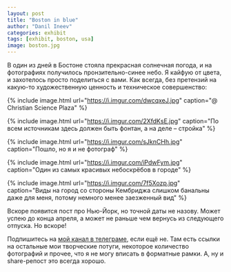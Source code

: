```yaml
---
layout: post
title: "Boston in blue"
author: "Danil Ineev"
categories: exhibit
tags: [exhibit, boston, usa]
image: boston.jpg
---
```


В один из дней в Бостоне стояла прекрасная солнечная погода, и на фотографиях получилось пронзительно-синее небо. Я кайфую от цвета, и захотелось просто поделиться с вами. Как всегда, без претензий на какую-то художественную ценность и техническое совершенство:

{% include image.html url="https://i.imgur.com/dwcqxeJ.jpg" caption="@ Christian Science Plaza" %}

{% include image.html url="https://i.imgur.com/2XfdKsE.jpg" caption="По всем источникам здесь должен быть фонтан, а на деле – стройка" %}

{% include image.html url="https://i.imgur.com/sJknCHh.jpg" caption="Пошло, но я и не фотограф" %}

{% include image.html url="https://i.imgur.com/iPdwFym.jpg" caption="Один из самых красивых небоскрёбов в городе" %}

{% include image.html url="https://i.imgur.com/7f5Xozp.jpg" caption="Виды на город со стороны Кембриджа слишком банальны даже для меня, потому немного менее заезженный вид" %}

Вскоре появится пост про Нью-Йорк, но точной даты не назову. Может успею до конца апреля, а может не раньше чем вернусь из следующего отпуска. Но вскоре!

Подпишитесь на [мой канал в телеграме](https://t.me/notreally), если ещё не. Там есть ссылки на остальные мои творческие потуги, некоторое количество фотографий и прочее, что я не могу вписать в форматные рамки. А, ну и share-репост это всегда хорошо.
